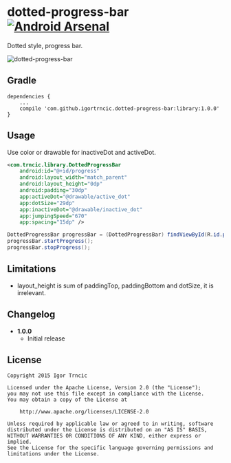 dotted-progress-bar
[![Android Arsenal](https://img.shields.io/badge/Android%20Arsenal-dotted--progress--bar-green.svg?style=flat)](https://android-arsenal.com/details/1/2012)
===============

Dotted style, progress bar.

![dotted-progress-bar](https://raw.github.com/igortrncic/dotted-progress-bar/master/progress.gif)

Gradle
------
```
dependencies {
    ...
    compile 'com.github.igortrncic.dotted-progress-bar:library:1.0.0'
}
```

Usage
-----
Use color or drawable for inactiveDot and activeDot.
```xml
<com.trncic.library.DottedProgressBar
    android:id="@+id/progress"
    android:layout_width="match_parent"
    android:layout_height="0dp"
    android:padding="30dp"
    app:activeDot="@drawable/active_dot"
    app:dotSize="29dp"
    app:inactiveDot="@drawable/inactive_dot"
    app:jumpingSpeed="670"
    app:spacing="15dp" />
```
```java
DottedProgressBar progressBar = (DottedProgressBar) findViewById(R.id.progress);
progressBar.startProgress();
progressBar.stopProgress();
```


Limitations
-----------
* layout_height is sum of paddingTop, paddingBottom and dotSize, it is irrelevant.

Changelog
---------
* **1.0.0**
    * Initial release

License
-------

    Copyright 2015 Igor Trncic

    Licensed under the Apache License, Version 2.0 (the "License");
    you may not use this file except in compliance with the License.
    You may obtain a copy of the License at

        http://www.apache.org/licenses/LICENSE-2.0

    Unless required by applicable law or agreed to in writing, software
    distributed under the License is distributed on an "AS IS" BASIS,
    WITHOUT WARRANTIES OR CONDITIONS OF ANY KIND, either express or implied.
    See the License for the specific language governing permissions and
    limitations under the License.